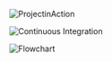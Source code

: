 


![ProjectinAction](https://user-images.githubusercontent.com/101557710/164709407-33bc763a-8baa-43aa-aa91-aa96be5c62e7.PNG)



















![Continuous Integration](https://user-images.githubusercontent.com/101557710/164710373-45505d0b-70ce-4b5c-a793-e9e24992c8f4.PNG)




















![Flowchart](https://user-images.githubusercontent.com/101557710/164710872-ec40190a-d327-45eb-b212-6a77348ba390.PNG)
